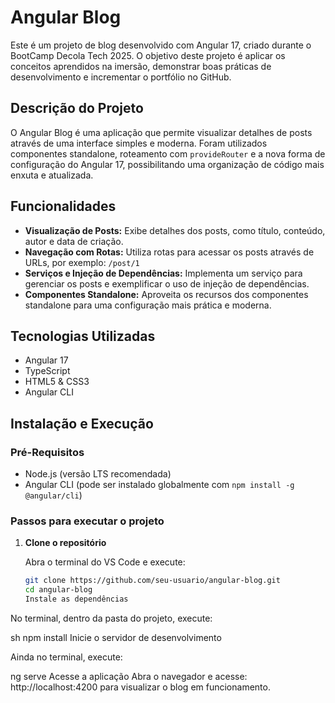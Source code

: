 # Angular Blog

Este é um projeto de blog desenvolvido com Angular 17, criado durante o BootCamp Decola Tech 2025. O objetivo deste projeto é aplicar os conceitos aprendidos na imersão, demonstrar boas práticas de desenvolvimento e incrementar o portfólio no GitHub.

## Descrição do Projeto

O Angular Blog é uma aplicação que permite visualizar detalhes de posts através de uma interface simples e moderna. Foram utilizados componentes standalone, roteamento com `provideRouter` e a nova forma de configuração do Angular 17, possibilitando uma organização de código mais enxuta e atualizada.

## Funcionalidades

- **Visualização de Posts:** Exibe detalhes dos posts, como título, conteúdo, autor e data de criação.
- **Navegação com Rotas:** Utiliza rotas para acessar os posts através de URLs, por exemplo: `/post/1`
- **Serviços e Injeção de Dependências:** Implementa um serviço para gerenciar os posts e exemplificar o uso de injeção de dependências.
- **Componentes Standalone:** Aproveita os recursos dos componentes standalone para uma configuração mais prática e moderna.

## Tecnologias Utilizadas

- Angular 17
- TypeScript
- HTML5 & CSS3
- Angular CLI

## Instalação e Execução

### Pré-Requisitos

- Node.js (versão LTS recomendada)
- Angular CLI (pode ser instalado globalmente com `npm install -g @angular/cli`)

### Passos para executar o projeto

1. **Clone o repositório**

   Abra o terminal do VS Code e execute:
   ```sh
   git clone https://github.com/seu-usuario/angular-blog.git
   cd angular-blog
   Instale as dependências

No terminal, dentro da pasta do projeto, execute:

sh
npm install
Inicie o servidor de desenvolvimento

Ainda no terminal, execute:

ng serve
Acesse a aplicação
Abra o navegador e acesse:
http://localhost:4200
para visualizar o blog em funcionamento.
